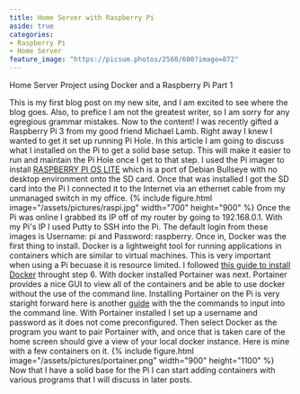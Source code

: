 ```yaml
---
title: Home Server with Raspberry Pi
aside: true
categories:
- Raspberry Pi
- Home Server
feature_image: "https://picsum.photos/2560/600?image=872"
---
```


Home Server Project using Docker and a Raspberry Pi Part 1
<!-- this part ^^ is how much shows in the description of the post by using a parachgraph format it autmoatically pics how much to show -->
<!-- more -->

This is my first blog post on my new site, and I am excited to see where the blog goes. Also, to prefice I am not the greatest writer, so I am sorry for any egregious grammar mistakes. Now to the content! I was recently gifted a Raspberry Pi 3 from my good friend Michael Lamb. Right away I knew I wanted to get it set up running Pi Hole. In this article I am going to discuss what I installed on the Pi to get a solid base setup. This will make it easier to run and maintain the Pi Hole once I get to that step. I used the Pi imager to install [RASPBERRY PI OS LITE](https://www.raspberrypi.com/software/) which is a port of Debian Bullseye with no desktop environment onto the SD card. Once that was installed I got the SD card into the Pi I connected it to the Internet via an ethernet cable from my unmanaged switch in my office.
{% include figure.html image="/assets/pictures/raspi.jpg" width="700" height="900" %} Once the Pi was online I grabbed its IP off of my router by going to 192.168.0.1. With my Pi's IP I used Putty to SSH into the Pi. The default login from these images is Username: pi and Password: raspberry. Once in, Docker was the first thing to install. Docker is a lightweight tool for running applications in containers which are similar to virtual machines. This is very important when using a Pi becuase it is resource limited. I followed [this guide to install Docker](https://dev.to/elalemanyo/how-to-install-docker-and-docker-compose-on-raspberry-pi-1mo) throught step 6. With docker installed Portainer was next. Portainer provides a nice GUI to view all of the containers and be able to use docker without the use of the command line. Installing Portainer on the Pi is very staright forward here is another [guide](https://pimylifeup.com/raspberry-pi-portainer/) with the the commands to input into the command line. With Portainer installed I set up a username and password as it does not come preconfigured. Then select Docker as the program you want to pair Portainer with, and once that is taken care of the home screen should give a view of your local docker instance. Here is mine with a few containers on it.
{% include figure.html image="/assets/pictures/portainer.png" width="900" height="1100" %} Now that I have a solid base for the Pi I can start adding containers with various programs that I will discuss in later posts.